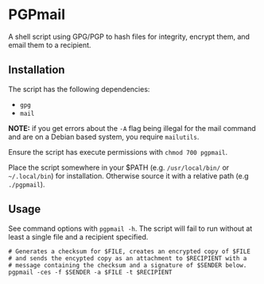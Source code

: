 # PGPmail

A shell script using GPG/PGP to hash files for integrity, encrypt them, and email them to a recipient.

## Installation

The script has the following dependencies:

- `gpg`
- `mail`

**NOTE:** if you get errors about the `-A` flag being illegal for the mail command and are on a Debian based system, you require `mailutils`.

Ensure the script has execute permissions with `chmod 700 pgpmail`.

Place the script somewhere in your $PATH (e.g. `/usr/local/bin/` or `~/.local/bin`) for installation.
Otherwise source it with a relative path (e.g `./pgpmail`).

## Usage

See command options with `pgpmail -h`.
The script will fail to run without at least a single file and a recipient specified.

```shell
# Generates a checksum for $FILE, creates an encrypted copy of $FILE
# and sends the encypted copy as an attachment to $RECIPIENT with a
# message containing the checksum and a signature of $SENDER below. 
pgpmail -ces -f $SENDER -a $FILE -t $RECIPIENT
```

